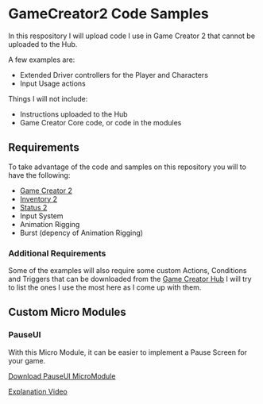 # GameCreator2 Code Samples
In this respository I will upload code I use in Game Creator 2 that cannot be uploaded to the Hub.

A few examples are:
- Extended Driver controllers for the Player and Characters
- Input Usage actions

Things I will not include:
- Instructions uploaded to the Hub
- Game Creator Core code, or code in the modules

## Requirements
To take advantage of the code and samples on this repository you will to have the following:
- [Game Creator 2](https://assetstore.unity.com/packages/tools/game-toolkits/game-creator-2-203069)
- [Inventory 2](https://assetstore.unity.com/packages/tools/utilities/inventory-2-208668)
- [Status 2](https://assetstore.unity.com/packages/tools/utilities/stats-2-206959)
- Input System
- Animation Rigging
- Burst (depency of Animation Rigging)

### Additional Requirements
Some of the examples will also require some custom Actions, Conditions and Triggers that can be downloaded from the [Game Creator Hub](https://gamecreator.io/hub)
I will try to list the ones I use the most here as I come up with them.

## Custom Micro Modules

### PauseUI
With this Micro Module, it can be easier to implement a Pause Screen for your game.

[Download PauseUI MicroModule](https://github.com/damvcoool/GameCreator2Samples/blob/main/UnityPackages/PauseUI_MicroModule-v0.1.5.unitypackage?raw=true)

[Explanation Video](https://youtu.be/_E91aJAcsC8)
